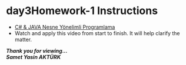 # day3Homework-1 Instructions

* <a href="https://www.youtube.com/watch?v=H3QOQRh8cgk&list=PLqG356ExoxZWfcrBP53Njxir4a-OgqRki&index=2" src="link">C# & JAVA Nesne Yönelimli Programlama</a> 
* Watch and apply this video from start to finish. It will help clarify the matter.


<b><em>Thank you for viewing... <br>
Samet Yasin AKTÜRK </em></b>